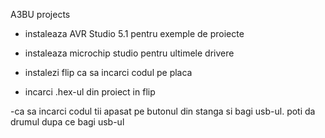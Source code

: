A3BU projects

- instaleaza AVR Studio 5.1 pentru exemple de proiecte 
- instaleaza microchip studio pentru ultimele drivere

- instalezi flip ca sa incarci codul pe placa
- incarci .hex-ul din proiect in flip

-ca sa incarci codul tii apasat pe butonul din stanga si bagi usb-ul. 
poti da drumul dupa ce bagi usb-ul